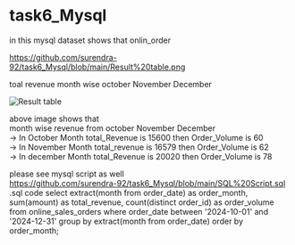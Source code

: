 # task6_Mysql 

in this mysql dataset shows that onlin_order

https://github.com/surendra-92/task6_Mysql/blob/main/Result%20table.png 

toal revenue month wise  october November December

![Result table](https://github.com/user-attachments/assets/06104a74-628c-4e4b-9866-92f2da0a3fa2)

above image shows that  <br>
month wise revenue from october November December <br>
-> In October Month total_Revenue is 15600 then Order_Volume is 60 <br>
-> In November Month total_revenue is 16579 then Order_Volume is 62 <br>
-> In december Month total_Revenue is 20020 then Order_Volume is 78 <br>

please see mysql script as well <br>
https://github.com/surendra-92/task6_Mysql/blob/main/SQL%20Script.sql 
<br>
.sql code
 select 
    extract(month from order_date) as order_month,
    sum(amount) as total_revenue,
    count(distinct order_id) as order_volume
from 
    online_sales_orders
where 
     order_date between '2024-10-01' and '2024-12-31'
group by 
       extract(month from order_date)
order by 
       order_month;
       




